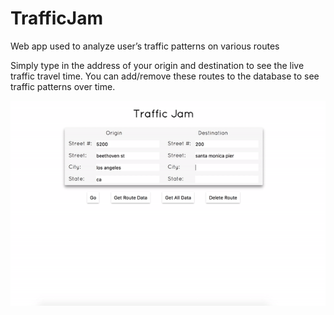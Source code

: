 # TrafficJam
Web app used to analyze user’s traffic patterns on various routes

Simply type in the address of your origin and destination to see the live traffic travel time.
You can add/remove these routes to the database to see traffic patterns over time.

![alt tag](./img/sample_vid.gif)
